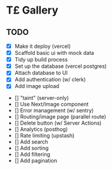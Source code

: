 # T£ Gallery

## TODO

- [x] Make it deploy (vercel)
- [x] Scaffold basic ui with mock data
- [x] Tidy up build process
- [x] Set up the database (vercel postgres)
- [x] Attach database to UI
- [x] Add authentication (w/ clerk)
- [x] Add image upload
- [] "taint" (server-only)
- [] Use Next/Image component
- [] Error management (w/ sentry)
- [] Routing/image page (parallel route)
- [] Delete button (w/ Server Actions)
- [] Analytics (posthog)
- [] Rate limiting (upstash)
- [] Add search
- [] Add sorting
- [] Add filtering
- [] Add pagination
